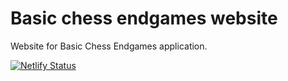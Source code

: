 # Basic chess endgames website

Website for Basic Chess Endgames application.

[![Netlify Status](https://api.netlify.com/api/v1/badges/26d66ef3-58bb-48fe-a89c-8bb5bbffbd7a/deploy-status)](https://app.netlify.com/sites/basic-chess-endgames/deploys)